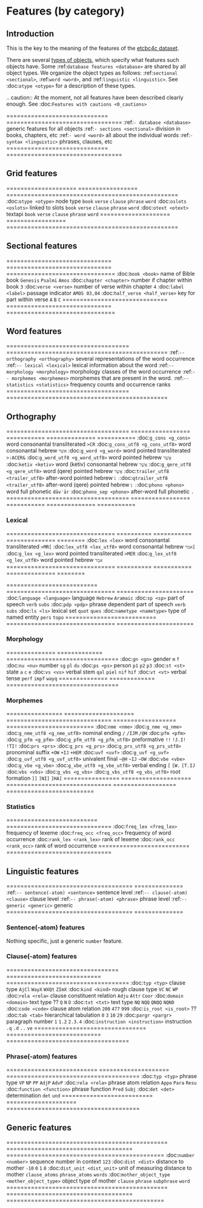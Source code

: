 # Features (by category)

## Introduction
This is the key to the meaning of the features of the
[etcbc4c dataset](/ETCBC/hebrew/etcbc4c/home).

There are several
[types of objects](features/otype.md),
which specify what features such objects have.
Some :ref:`database features <database>` are shared by all object types.
We organize the object types as follows:
:ref:`sectional <sectional>`,
:ref:`word <word>`, and
:ref:`linguistic <linguistic>`.
See :doc:`otype <otype>` for a description of these types.

.. caution::
    At the moment, not all features have been described clearly enough.
    See :doc:`Features with cautions <0_cautions>`

=============================   =================================
:ref:`- database <database>`    generic features for all objects
:ref:`- sections <sectional>`   division in books, chapters, etc
:ref:`- word <word>`            all about the individual words
:ref:`- syntax <linguistic>`    phrases, clauses, etc
=============================   =================================

## Grid features

====================  =================  =================================================
:doc:`otype <otype>`  node type          ``book`` ``verse`` ``clause`` ``phrase`` ``word``
:doc:`oslots <oslots>` linked to slots    ``book`` ``verse`` ``clause`` ``phrase`` ``word``
:doc:`otext <otext>`   textapi   ``book`` ``verse`` ``clause`` ``phrase`` ``word``
====================  =================  =================================================

## Sectional features

==============================  ==============================  ===============================
:doc:`book <book>`              name of Bible book              ``Genesis`` ``Psalmi`` ``Amos``
:doc:`chapter <chapter>`        number if chapter within book   ``3``
:doc:`verse <verse>`            number of verse within chapter  ``4``
:doc:`label <label>`            passage indicator               ``AMOS 03,04``
:doc:`half_verse <half_verse>`  key for part within verse       ``A`` ``B`` ``C``
==============================  ==============================  ===============================

## Word features

=================================== ==============================================
:ref:`-- orthography <orthography>` several representations of the word occurrence
:ref:`-- lexical <lexical>`         lexical information about the word
:ref:`-- morphology <morphology>`   morphology classes of the word occurrence
:ref:`-- morphemes <morphemes>`     morphemes that are present in the word.
:ref:`-- statistics <statistics>`   frequency counts and occurrence ranks
=================================== ==============================================

## Orthography

===================================  =================  ===========  ==============  ===========
:doc:`g_cons <g_cons>`               word               consonantal  transliterated  ``>CR``
:doc:`g_cons_utf8 <g_cons_utf8>`     word               consonantal  hebrew          ``אשׁר``
:doc:`g_word <g_word>`               word               pointed      transliterated  ``>:ACER&``
:doc:`g_word_utf8 <g_word_utf8>`     word               pointed      hebrew          ``אֲשֶׁר``
:doc:`ketiv <ketiv>`                 word (ketiv)       consonantal  hebrew          ``אֲשֶׁר``
:doc:`g_qere_utf8 <g_qere_utf8>`     word (qere)        pointed      hebrew          ``אֲשֶׁר``
:doc:`trailer_utf8 <trailer_utf8>`   after-word         pointed      hebrew          ``׃ ׆̇``
:doc:`qtrailer_utf8 <trailer_utf8>`  after-word (qere)  pointed      hebrew          ``׃ ׆̇``
:doc:`phono <phono>`                 word               full         phonetic        ``dāvˈār``
:doc:`phono_sep <phono>`             after-word         full         phonetic        ``.``
===================================  =================  ===========  ==============  ===========

### Lexical

===============================  ==========  ===========  ==============  ========
:doc:`lex <lex>`                 word        consonantal  transliterated  ``>MR[``
:doc:`lex_utf8 <lex_utf8>`       word        consonantal  hebrew          ``אמר[``
:doc:`g_lex <g_lex>`             word        pointed      transliterated  ``>MER``
:doc:`g_lex_utf8 <g_lex_utf8>`   word        pointed      hebrew          ``אמֶר``
===============================  ==========  ===========  ==============  ========

==========================  ===============================  ======================
:doc:`language <language>`  language                         ``Hebrew`` ``Aramaic``
:doc:`sp <sp>`              part of speech                   ``verb`` ``subs``
:doc:`pdp <pdp>`            phrase dependent part of speech  ``verb`` ``subs``
:doc:`ls <ls>`              lexical set                      ``quot`` ``ques``
:doc:`nametype <nametype>`  type of named entity             ``pers`` ``topo``
==========================  ===============================  ======================

### Morphology

==============  =============  ================================
:doc:`gn <gn>`  gender         ``m`` ``f``
:doc:`nu <nu>`  number         ``sg`` ``pl`` ``du``
:doc:`ps <ps>`  person         ``p1`` ``p2`` ``p3``
:doc:`st <st>`  state          ``a`` ``c`` ``e``
:doc:`vs <vs>`  verbal stem    ``qal`` ``piel`` ``nif`` ``hif``
:doc:`vt <vt>`  verbal tense   ``perf`` ``impf`` ``wayq``
==============  =============  ================================

### Morphemes

================ ==================== ==============================  ==================  =========================
:doc:`nme <nme>` :doc:`g_nme <g_nme>` :doc:`g_nme_utf8 <g_nme_utf8>`  nominal ending      ``/`` ``/IJM`` ``/@H``
:doc:`pfm <pfm>` :doc:`g_pfm <g_pfm>` :doc:`g_pfm_utf8 <g_pfm_utf8>`  preformative        ``!!`` ``!J.I!`` ``!TI!``
:doc:`prs <prs>` :doc:`g_prs <g_prs>` :doc:`g_prs_utf8 <g_prs_utf8>`  pronominal suffix   ``+OW`` ``+IJ`` ``+HEM``
:doc:`uvf <uvf>` :doc:`g_uvf <g_uvf>` :doc:`g_uvf_utf8 <g_uvf_utf8>`  univalent final     ``~@H`` ``~IJ`` ``~OW``
:doc:`vbe <vbe>` :doc:`g_vbe <g_vbe>` :doc:`g_vbe_utf8 <g_vbe_utf8>`  verbal ending       ``[`` ``[W.`` ``[T.IJ``
:doc:`vbs <vbs>` :doc:`g_vbs <g_vbs>` :doc:`g_vbs_utf8 <g_vbs_utf8>`  root formation      ``]]`` ``]NI]`` ``]HA]``
================ ==================== ==============================  ==================  =========================

### Statistics

==========================  ==============================
:doc:`freq_lex <freq_lex>`  frequency of lexeme
:doc:`freq_occ <freq_occ>`  frequency of word occurrence
:doc:`rank_lex <rank_lex>`  rank of lexeme
:doc:`rank_occ <rank_occ>`  rank of word occurrence
==========================  ==============================

## Linguistic features

====================================  ==============
:ref:`-- sentence(-atom) <sentence>`  sentence level
:ref:`-- clause(-atom) <clause>`      clause level
:ref:`-- phrase(-atom) <phrase>`      phrase level
:ref:`-- generic <generic>`           generic
====================================  ==============

### Sentence(-atom) features

Nothing specific, just a generic `number` feature.

### Clause(-atom) features

================================  ===========================  ===================================
:doc:`typ <typ>`                  clause type                  ``AjCl`` ``WayX`` ``WXQt`` ``ZImX``
:doc:`kind <kind>`                rough clause type            ``VC`` ``NC`` ``WP``
:doc:`rela <rela>`                clause constituent relation  ``Adju`` ``Attr`` ``Coor``
:doc:`domain <domain>`            text type ??                 ``Q`` ``N`` ``D``
:doc:`txt <txt>`                  text type                    ``NQ`` ``NQQ`` ``QNQQ`` ``NQND``
:doc:`code <code>`                clause atom relation         ``200`` ``477`` ``999``
:doc:`is_root <is_root>`          ??
:doc:`tab <tab>`                  hierarchical tabulation      ``0`` ``3`` ``10`` ``29``
:doc:`pargr <pargr>`              paragraph number             ``1`` ``1.2`` ``2.3.4``
:doc:`instruction <instruction>`  instruction                  ``.q`` ``.d`` ``..`` ``ve``
================================  ===========================  ===================================

### Phrase(-atom) features

==========================  ====================  ======================================
:doc:`typ <typ>`            phrase type           ``VP`` ``NP`` ``PP`` ``AdjP`` ``AdvP``
:doc:`rela <rela>`          phrase atom relation  ``Appo`` ``Para`` ``Resu``
:doc:`function <function>`  phrase function       ``Pred`` ``Subj``
:doc:`det <det>`            determination         ``det`` ``und``
==========================  ====================  ======================================

## Generic features

==============================================  ====================================  =============================================
:doc:`number <number>`                          sequence number in context            ``123``
:doc:`dist <dist>`                              distance to mother                    ``-10`` ``0``  ``1`` ``8``
:doc:`dist_unit <dist_unit>`                    unit of measuring distance to mother  ``clause_atoms`` ``phrase_atoms`` ``words``
:doc:`mother_object_type <mother_object_type>`  object type of mother                 ``clause`` ``phrase`` ``subphrase`` ``word``
==============================================  ====================================  =============================================
